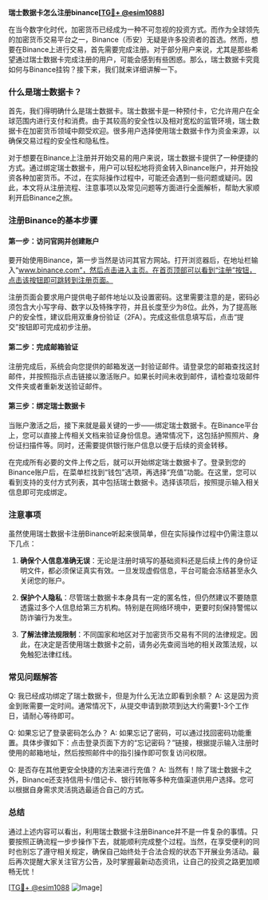 **瑞士数据卡怎么注册binance[[TG💪+ @esim1088](https://t.me/s/esim1088)]**

在当今数字化时代，加密货币已经成为一种不可忽视的投资方式。而作为全球领先的加密货币交易平台之一，Binance（币安）无疑是许多投资者的首选。然而，想要在Binance上进行交易，首先需要完成注册。对于部分用户来说，尤其是那些希望通过瑞士数据卡完成注册的用户，可能会感到有些困惑。那么，瑞士数据卡究竟如何与Binance挂钩？接下来，我们就来详细讲解一下。

### 什么是瑞士数据卡？

首先，我们得明确什么是瑞士数据卡。瑞士数据卡是一种预付卡，它允许用户在全球范围内进行支付和消费。由于其较高的安全性以及相对宽松的监管环境，瑞士数据卡在加密货币领域中颇受欢迎。很多用户选择使用瑞士数据卡作为资金来源，以确保交易过程的安全性和隐私性。

对于想要在Binance上注册并开始交易的用户来说，瑞士数据卡提供了一种便捷的方式。通过绑定瑞士数据卡，用户可以轻松地将资金转入Binance账户，并开始投资各种加密货币。不过，在实际操作过程中，可能还会遇到一些问题或疑问。因此，本文将从注册流程、注意事项以及常见问题等方面进行全面解析，帮助大家顺利开启Binance之旅。

### 注册Binance的基本步骤

#### 第一步：访问官网并创建账户

要开始使用Binance，第一步当然是访问其官方网站。打开浏览器后，在地址栏输入“www.binance.com”，然后点击进入主页。在首页顶部可以看到“注册”按钮，点击该按钮即可跳转到注册页面。

注册页面会要求用户提供电子邮件地址以及设置密码。这里需要注意的是，密码必须包含大小写字母、数字以及特殊字符，并且长度至少为8位。此外，为了提高账户的安全性，建议启用双重身份验证（2FA）。完成这些信息填写后，点击“提交”按钮即可完成初步注册。

#### 第二步：完成邮箱验证

注册完成后，系统会向您提供的邮箱发送一封验证邮件。请登录您的邮箱查找这封邮件，并按照指示点击链接以激活账户。如果长时间未收到邮件，请检查垃圾邮件文件夹或者重新发送验证邮件。

#### 第三步：绑定瑞士数据卡

当账户激活之后，接下来就是最关键的一步——绑定瑞士数据卡。在Binance平台上，您可以直接上传相关文档来验证身份信息。通常情况下，这包括护照照片、身份证扫描件等。同时，还需要提供银行账户信息以便于后续的资金转移。

在完成所有必要的文件上传之后，就可以开始绑定瑞士数据卡了。登录到您的Binance账户后，在菜单栏找到“钱包”选项，再选择“充值”功能。在这里，您可以看到支持的支付方式列表，其中包括瑞士数据卡。选择该项后，按照提示输入相关信息即可完成绑定。

### 注意事项

虽然使用瑞士数据卡注册Binance听起来很简单，但在实际操作过程中仍需注意以下几点：

1. **确保个人信息准确无误**：无论是注册时填写的基础资料还是后续上传的身份证明文件，都必须保证真实有效。一旦发现虚假信息，平台可能会冻结甚至永久关闭您的账户。
   
2. **保护个人隐私**：尽管瑞士数据卡本身具有一定的匿名性，但仍然建议不要随意透露过多个人信息给第三方机构。特别是在网络环境中，更要时刻保持警惕以防诈骗行为发生。

3. **了解法律法规限制**：不同国家和地区对于加密货币交易有不同的法律规定。因此，在决定是否使用瑞士数据卡之前，请务必先查阅当地的相关政策法规，以免触犯法律红线。

### 常见问题解答

Q: 我已经成功绑定了瑞士数据卡，但是为什么无法立即看到余额？
A: 这是因为资金到账需要一定时间。通常情况下，从提交申请到款项到达大约需要1-3个工作日，请耐心等待即可。

Q: 如果忘记了登录密码怎么办？
A: 如果忘记了密码，可以通过找回密码功能重置。具体步骤如下：点击登录页面下方的“忘记密码？”链接，根据提示输入注册时使用的邮箱地址，然后按照邮件中的指引操作即可恢复访问权限。

Q: 是否存在其他更安全快捷的方法来进行充值？
A: 当然有！除了瑞士数据卡之外，Binance还支持信用卡/借记卡、银行转账等多种充值渠道供用户选择。您可以根据自身需求灵活挑选最适合自己的方式。

### 总结

通过上述内容可以看出，利用瑞士数据卡注册Binance并不是一件复杂的事情。只要按照正确流程一步步操作下去，就能顺利完成整个过程。当然，在享受便利的同时也别忘了遵守相关规定，确保自己始终处于合法合规的状态下开展业务活动。最后再次提醒大家关注官方公告，及时掌握最新动态资讯，让自己的投资之路更加顺畅无忧！

[[TG💪+ @esim1088](https://t.me/s/esim1088) ![Image](https://i.postimg.cc/4NQfJmqS/Snipaste-2025-05-13-00-14-12.png)]